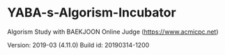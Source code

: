 # YABA-s-Algorism-Incubator
Algorism Study with BAEKJOON Online Judge (https://www.acmicpc.net)

Version: 2019-03 (4.11.0)
Build id: 20190314-1200
